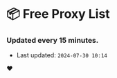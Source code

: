 # :package: Free Proxy List
### Updated every 15 minutes.

- Last updated: `2024-07-30 10:14`

:heart:
